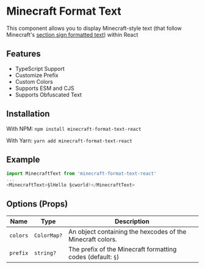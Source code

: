 # Minecraft Format Text

This component allows you to display Minecraft-style text (that follow Minecraft's [section sign formatted text](https://minecraft.fandom.com/wiki/Formatting_codes)) within React

## Features

* TypeScript Support
* Customize Prefix
* Custom Colors
* Supports ESM and CJS
* Supports Obfuscated Text


## Installation

With NPM: `npm install minecraft-format-text-react`

With Yarn: `yarn add minecraft-format-text-react`

## Example

```js
import MinecraftText from 'minecraft-format-text-react'
...
<MinecraftText>§lHello §cworld!</MinecraftText>
```

## Options (Props)

| Name	| Type	 | Description	 |
|-------------- | -------------- | -------------- |
| `colors`		| `ColorMap?`		 | An object containing the hexcodes of the Minecraft colors.		 |
| `prefix` | `string?` | The prefix of the Minecraft formatting codes (default: `§`) |


